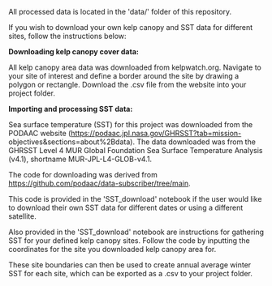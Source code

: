 All processed data is located in the 'data/' folder of this repository.

If you wish to download your own kelp canopy and SST data for different sites, follow the instructions below:

**Downloading kelp canopy cover data:**

All kelp canopy area data was downloaded from kelpwatch.org. Navigate to your site of interest and define a border around the site by drawing a polygon or rectangle. Download the .csv file from the website into your project folder. 

**Importing and processing SST data:**

Sea surface temperature (SST) for this project was downloaded from the PODAAC website (https://podaac.jpl.nasa.gov/GHRSST?tab=mission- objectives&sections=about%2Bdata). The data downloaded was from the GHRSST Level 4 MUR Global Foundation Sea Surface Temperature Analysis (v4.1), shortname MUR-JPL-L4-GLOB-v4.1.

The code for downloading was derived from https://github.com/podaac/data-subscriber/tree/main.

This code is provided in the 'SST_download' notebook if the user would like to download their own SST data for different dates or using a different satellite. 

Also provided in the 'SST_download' notebook are instructions for gathering SST for your defined kelp canopy sites. Follow the code by inputting the coordinates for the site you downloaded kelp canopy area for. 

These site boundaries can then be used to create annual average winter SST for each site, which can be exported as a .csv to your project folder. 

